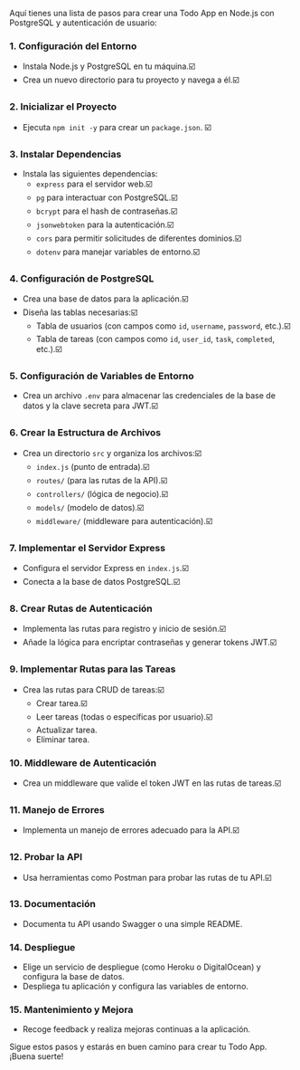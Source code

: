 Aquí tienes una lista de pasos para crear una Todo App en Node.js con PostgreSQL y autenticación de usuario:

### 1. Configuración del Entorno
   - Instala Node.js y PostgreSQL en tu máquina.☑️
   - Crea un nuevo directorio para tu proyecto y navega a él.☑️

### 2. Inicializar el Proyecto
   - Ejecuta `npm init -y` para crear un `package.json`. ☑️

### 3. Instalar Dependencias
   - Instala las siguientes dependencias:
     - `express` para el servidor web.☑️
     - `pg` para interactuar con PostgreSQL.☑️
     - `bcrypt` para el hash de contraseñas.☑️
     - `jsonwebtoken` para la autenticación.☑️
     - `cors` para permitir solicitudes de diferentes dominios.☑️
     - `dotenv` para manejar variables de entorno.☑️

### 4. Configuración de PostgreSQL
   - Crea una base de datos para la aplicación.☑️
   - Diseña las tablas necesarias:☑️
     - Tabla de usuarios (con campos como `id`, `username`, `password`, etc.).☑️
     - Tabla de tareas (con campos como `id`, `user_id`, `task`, `completed`, etc.).☑️

### 5. Configuración de Variables de Entorno
   - Crea un archivo `.env` para almacenar las credenciales de la base de datos y la clave secreta para JWT.☑️

### 6. Crear la Estructura de Archivos
   - Crea un directorio `src` y organiza los archivos:☑️
     - `index.js` (punto de entrada).☑️
     - `routes/` (para las rutas de la API).☑️
     - `controllers/` (lógica de negocio).☑️
     - `models/` (modelo de datos).☑️
     - `middleware/` (middleware para autenticación).☑️

### 7. Implementar el Servidor Express
   - Configura el servidor Express en `index.js`.☑️
   - Conecta a la base de datos PostgreSQL.☑️

### 8. Crear Rutas de Autenticación
   - Implementa las rutas para registro y inicio de sesión.☑️
   - Añade la lógica para encriptar contraseñas y generar tokens JWT.☑️

### 9. Implementar Rutas para las Tareas
   - Crea las rutas para CRUD de tareas:☑️
     - Crear tarea.☑️
     - Leer tareas (todas o específicas por usuario).☑️
     - Actualizar tarea.
     - Eliminar tarea.

### 10. Middleware de Autenticación
   - Crea un middleware que valide el token JWT en las rutas de tareas.☑️

### 11. Manejo de Errores
   - Implementa un manejo de errores adecuado para la API.☑️

### 12. Probar la API
   - Usa herramientas como Postman para probar las rutas de tu API.☑️

### 13. Documentación
   - Documenta tu API usando Swagger o una simple README.

### 14. Despliegue
   - Elige un servicio de despliegue (como Heroku o DigitalOcean) y configura la base de datos.
   - Despliega tu aplicación y configura las variables de entorno.

### 15. Mantenimiento y Mejora
   - Recoge feedback y realiza mejoras continuas a la aplicación.

Sigue estos pasos y estarás en buen camino para crear tu Todo App. ¡Buena suerte!